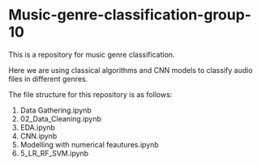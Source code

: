 # Music-genre-classification-group-10
This is a repository for music genre classification.

Here we are using classical algorithms and CNN models to classify audio files in different genres.

The file structure for this repository is as follows:
1) Data Gathering.ipynb
2) 02_Data_Cleaning.ipynb
3) EDA.ipynb
4) CNN.ipynb
5) Modelling with numerical feautures.ipynb
6) 5_LR_RF_SVM.ipynb



